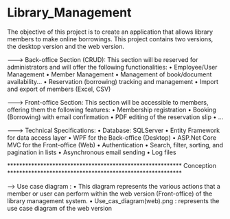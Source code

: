 # Library_Management

The objective of this project is to create an application that allows library members to make online borrowings.
This project contains two versions, the desktop version and the web version.

---> Back-office Section (CRUD):
This section will be reserved for administrators and will offer the following functionalities:
• Employee/User Management
• Member Management
• Management of book/document availability...
• Reservation (borrowing) tracking and management
• Import and export of members (Excel, CSV)

---> Front-office Section:
This section will be accessible to members, offering them the following features:
• Membership registration
• Booking (Borrowing) with email confirmation
• PDF editing of the reservation slip
• ...

---> Technical Specifications:
• Database: SQLServer
• Entity Framework for data access layer
• WPF for the Back-office (Desktop)
• ASP.Net Core MVC for the Front-office (Web)
• Authentication
• Search, filter, sorting, and pagination in lists
• Asynchronous email sending
• Log files

********************************************************** Conception **********************************************************

--> Use case diagram : 
• This diagram represents the various actions that a member or user can perform within the web version (Front-office) of the library management system. 
• Use_cas_diagram(web).png : represents the use case diagram of the web version 
